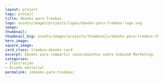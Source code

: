 ```yaml
---
layout: project
tags: project
title: Ebooks para Treebox
logo: assets/images/projects/logos/ebooks-para-treebox-logo.svg
image:
thumbnail:
thumbnail_big: assets/images/projects/thumbnails/ebooks-para-treebox-thumbnail-big.png
hero_image:
square_image:
card_class: treebox-ebooks-card
excerpt: Ebooks para compartir conocimientos sobre Inbound Marketing.
categories:
- Ilustración
- Diseño editorial
permalink: /ebooks-para-treebox/
---
```

